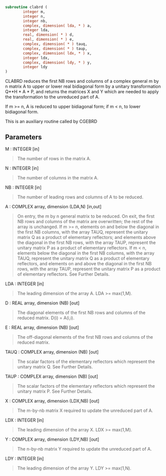 ```fortran
subroutine clabrd (
        integer m,
        integer n,
        integer nb,
        complex, dimension( lda, * ) a,
        integer lda,
        real, dimension( * ) d,
        real, dimension( * ) e,
        complex, dimension( * ) tauq,
        complex, dimension( * ) taup,
        complex, dimension( ldx, * ) x,
        integer ldx,
        complex, dimension( ldy, * ) y,
        integer ldy
)
```

CLABRD reduces the first NB rows and columns of a complex general
m by n matrix A to upper or lower real bidiagonal form by a unitary
transformation Q\*\*H \* A \* P, and returns the matrices X and Y which
are needed to apply the transformation to the unreduced part of A.

If m >= n, A is reduced to upper bidiagonal form; if m < n, to lower
bidiagonal form.

This is an auxiliary routine called by CGEBRD

## Parameters
M : INTEGER [in]
> The number of rows in the matrix A.

N : INTEGER [in]
> The number of columns in the matrix A.

NB : INTEGER [in]
> The number of leading rows and columns of A to be reduced.

A : COMPLEX array, dimension (LDA,N) [in,out]
> On entry, the m by n general matrix to be reduced.
> On exit, the first NB rows and columns of the matrix are
> overwritten; the rest of the array is unchanged.
> If m >= n, elements on and below the diagonal in the first NB
> columns, with the array TAUQ, represent the unitary
> matrix Q as a product of elementary reflectors; and
> elements above the diagonal in the first NB rows, with the
> array TAUP, represent the unitary matrix P as a product
> of elementary reflectors.
> If m < n, elements below the diagonal in the first NB
> columns, with the array TAUQ, represent the unitary
> matrix Q as a product of elementary reflectors, and
> elements on and above the diagonal in the first NB rows,
> with the array TAUP, represent the unitary matrix P as
> a product of elementary reflectors.
> See Further Details.

LDA : INTEGER [in]
> The leading dimension of the array A.  LDA >= max(1,M).

D : REAL array, dimension (NB) [out]
> The diagonal elements of the first NB rows and columns of
> the reduced matrix.  D(i) = A(i,i).

E : REAL array, dimension (NB) [out]
> The off-diagonal elements of the first NB rows and columns of
> the reduced matrix.

TAUQ : COMPLEX array, dimension (NB) [out]
> The scalar factors of the elementary reflectors which
> represent the unitary matrix Q. See Further Details.

TAUP : COMPLEX array, dimension (NB) [out]
> The scalar factors of the elementary reflectors which
> represent the unitary matrix P. See Further Details.

X : COMPLEX array, dimension (LDX,NB) [out]
> The m-by-nb matrix X required to update the unreduced part
> of A.

LDX : INTEGER [in]
> The leading dimension of the array X. LDX >= max(1,M).

Y : COMPLEX array, dimension (LDY,NB) [out]
> The n-by-nb matrix Y required to update the unreduced part
> of A.

LDY : INTEGER [in]
> The leading dimension of the array Y. LDY >= max(1,N).
